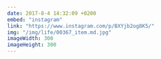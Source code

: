 ```yaml
---
date: 2017-8-4 14:32:09 +0200
embed: "instagram"
link: "https://www.instagram.com/p/BXYjb2og8K5/"
img: "/img/life/00367_item.md.jpg"
imageWidth: 300
imageHeight: 300
---
```

